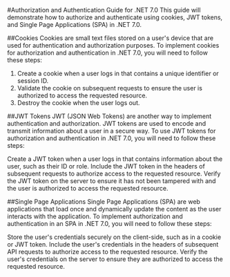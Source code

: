 #Authorization and Authentication Guide for .NET 7.0
This guide will demonstrate how to authorize and authenticate using cookies, JWT tokens, and Single Page Applications (SPA) in .NET 7.0.

##Cookies
Cookies are small text files stored on a user's device that are used for authentication and authorization purposes. To implement cookies for authorization and authentication in .NET 7.0, you will need to follow these steps:

1. Create a cookie when a user logs in that contains a unique identifier or session ID.
2. Validate the cookie on subsequent requests to ensure the user is authorized to access the requested resource.
3. Destroy the cookie when the user logs out.

##JWT Tokens
JWT (JSON Web Tokens) are another way to implement authentication and authorization. JWT tokens are used to encode and transmit information about a user in a secure way. To use JWT tokens for authorization and authentication in .NET 7.0, you will need to follow these steps:

Create a JWT token when a user logs in that contains information about the user, such as their ID or role.
Include the JWT token in the headers of subsequent requests to authorize access to the requested resource.
Verify the JWT token on the server to ensure it has not been tampered with and the user is authorized to access the requested resource.

##Single Page Applications
Single Page Applications (SPA) are web applications that load once and dynamically update the content as the user interacts with the application. To implement authorization and authentication in an SPA in .NET 7.0, you will need to follow these steps:

Store the user's credentials securely on the client-side, such as in a cookie or JWT token.
Include the user's credentials in the headers of subsequent API requests to authorize access to the requested resource.
Verify the user's credentials on the server to ensure they are authorized to access the requested resource.